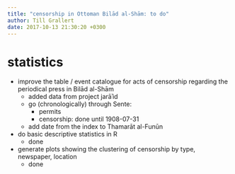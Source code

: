 ```yaml
---
title: "censorship in Ottoman Bilād al-Shām: to do"
author: Till Grallert
date: 2017-10-13 21:30:20 +0300
---
```


# statistics

- improve the table / event catalogue for acts of censorship regarding the periodical press in Bilād al-Shām
    + added data from project jarāʾid
    + go (chronologically) through Sente:
        * permits
        * censorship: done until 1908-07-31
    + add date from the index to Thamarāt al-Funūn 
- do basic descriptive statistics in R
    + done
- generate plots showing the clustering of censorship by type, newspaper, location
    + done